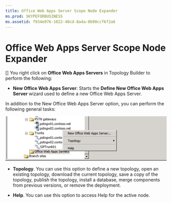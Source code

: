 ```yaml
---
title: Office Web Apps Server Scope Node Expander
ms.prod: SKYPEFORBUSINESS
ms.assetid: f934e076-1022-40cd-8a4a-0b90ccf6f2a6
---
```



# Office Web Apps Server Scope Node Expander
[]
You right click on **Office Web Apps Servers** in Topology Builder to perform the following:
  
    
    


- **New Office Web Apps Server**: Starts the **Define New Office Web Apps Server** wizard used to define a new Office Web Apps Server.
    
  

In addition to the New Office Web Apps Server option, you can perform the following general tasks:
  
    
    


  
    
    
![Office WebApps Server Scope Node](images/OfficeWebApps_Server_Scope_Node.jpg)
  
    
    

- **Topology**. You can use this option to define a new topology, open an existing topology, download the current topology, save a copy of the topology, publish the topology, install a database, merge components from previous versions, or remove the deployment.
    
  
- **Help**. You can use this option to access Help for the active node.
    
  

